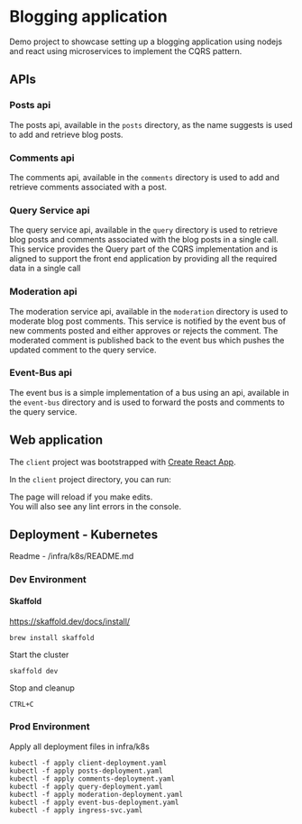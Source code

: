 # Blogging application

Demo project to showcase setting up a blogging application using nodejs and react using microservices to implement the CQRS pattern.

## APIs

### Posts api
The posts api, available in the `posts` directory, as the name suggests is used to add and retrieve blog posts. 

### Comments api
The comments api, available in the `comments` directory is used to add and retrieve comments associated with a post. 

### Query Service api
The query service api, available in the `query` directory is used to retrieve blog posts and comments associated with the blog posts in a single call. This service provides the Query part of the CQRS implementation and is aligned to support the front end application by providing all the required data in a single call 

### Moderation api
The moderation service api, available in the `moderation` directory is used to moderate blog post comments. This service is notified by the event bus of new comments posted and either approves or rejects the comment. The moderated comment is published back to the event bus which pushes the updated comment to the query service. 

### Event-Bus api
The event bus is a simple implementation of a bus using an api, available in the `event-bus` directory and is used to forward the posts and comments to the query service. 

## Web application

The `client` project was bootstrapped with [Create React App](https://github.com/facebook/create-react-app).

In the `client` project directory, you can run:

The page will reload if you make edits.<br />
You will also see any lint errors in the console.


## Deployment - Kubernetes

Readme - /infra/k8s/README.md

### Dev Environment

#### Skaffold

https://skaffold.dev/docs/install/

```Shell Script
brew install skaffold
```

Start the cluster
```
skaffold dev
```

Stop and cleanup
```
CTRL+C
```

### Prod Environment

Apply all deployment files in infra/k8s
``` Shell Script
kubectl -f apply client-deployment.yaml
kubectl -f apply posts-deployment.yaml
kubectl -f apply comments-deployment.yaml
kubectl -f apply query-deployment.yaml
kubectl -f apply moderation-deployment.yaml
kubectl -f apply event-bus-deployment.yaml
kubectl -f apply ingress-svc.yaml
```